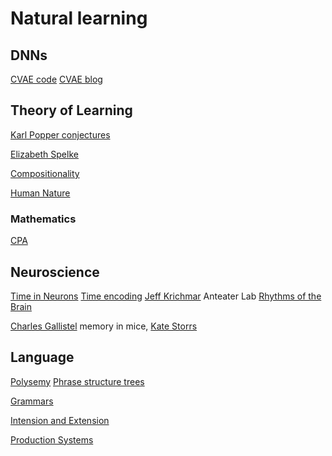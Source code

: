 <!-- # require 'kramdown' # puts Kramdown::Document.new(text).to_html) -->
# Natural learning
<!-- Humans, rats and theories of how things learn, but AI techniques for learning-->

## DNNs
[CVAE code](https://wiseodd.github.io/techblog/2016/12/17/conditional-vae/)
[CVAE blog](https://agustinus.kristia.de/techblog/2016/12/17/conditional-vae/)

## Theory of Learning 
[Karl Popper conjectures](https://www.informationphilosopher.com/solutions/philosophers/popper/natural_selection_and_the_emergence_of_mind.html)

[Elizabeth Spelke](https://psychology.fas.harvard.edu/people/elizabeth-s-spelke)

[Compositionality](https://plato.stanford.edu/entries/compositionality/)

[Human Nature](https://web.northeastern.edu/berentlab/wp-content/uploads/2021/11/Berent_2021_PNAS.pdf)

### Mathematics 
[CPA](https://thirdspacelearning.com/blog/concrete-pictorial-abstract-maths-cpa/)

## Neuroscience 
[Time in Neurons](https://www.quantamagazine.org/new-clues-to-how-the-brain-maps-time-20160126/)
[Time encoding](https://www.nature.com/articles/s41586-018-0459-6)
[Jeff Krichmar](http://www.socsci.uci.edu/~jkrichma/publications.html) Anteater Lab
[Rhythms of the Brain](https://neurophysics.ucsd.edu/courses/physics_171/Buzsaki%20G.%20Rhythms%20of%20the%20brain.pdf)

[Charles Gallistel](https://psych.rutgers.edu/faculty-profiles-a-contacts/96-charles-randy-gallistel) memory in mice, 
[Kate Storrs](https://www.katestorrs.com/)

## Language
[Polysemy](https://www.thoughtco.com/polysemy-words-and-meanings-1691642)
[Phrase structure trees](https://www.konan-u.ac.jp/hp/nakatani/js/R7)

[Grammars](file:///C:/Users/will_/OneDrive/Documents/Academic/grammars.pdf)

[Intension and Extension](https://www.newworldencyclopedia.org/entry/Intension_and_Extension#:~:text=Intension%20refers%20to%20the%20logical,the%20word%20or%20phrase%20describes.)

[Production Systems](https://www.edureka.co/blog/production-system-ai/#:~:text=Production%20system%20or%20production%20rule,to%20states%20of%20the%20world.)
